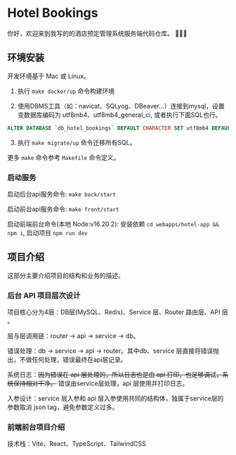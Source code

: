# Hotel Bookings 

你好，欢迎来到我写的的酒店预定管理系统服务端代码仓库。 👏👏👏 


## 环境安装

开发环境基于 Mac 或 Linux。

1. 执行 `make docker/up` 命令构建环境

2. 使用DBMS工具（如：navicat、SQLyog、DBeaver...）连接到mysql，设置变数据库编码为 utf8mb4、utf8mb4_general_ci, 或者执行下面SQL也行。
```sql
ALTER DATABASE `db_hotel_bookings` DEFAULT CHARACTER SET utf8mb4 DEFAULT COLLATE utf8mb4_general_ci;
```

3. 执行 `make migrate/up` 命令迁移所有SQL。

更多 `make` 命令参考 `Makefile` 命令定义。

### 启动服务

启动后台api服务命令: `make back/start`

启动前台api服务命令: `make front/start`

启动前端前台命令(本地 Node:v16.20.2): 安装依赖 `cd webapps/hotel-app && npm i`, 启动项目 `npm run dev`

## 项目介绍

这部分主要介绍项目的结构和业务的描述。

### 后台 API 项目层次设计

项目核心分为4层：DB层(MySQL、Redis)、Service 层、Router 路由层、API 层 。

层与层调用链：router -> api -> service -> db。

错误处理：db -> service -> api -> router。其中db、service 层直接将错误抛出，不做任何处理，错误最终在api层记录。

系统日志：~~因为错误在 api 层处理的，所以日志也是由 api 打印，也足够调试，系统保持相对干净。~~ 
错误由service层处理，api 层使用并打印日志。

入参设计：service 层入参和 api 层入参使用共同的结构体，独属于service层的参数取消 json tag，避免参数定义过多。

### 前端前台项目介绍

技术栈：Vite、React、TypeScript、TailwindCSS


